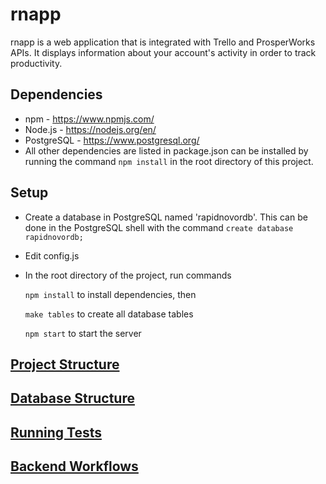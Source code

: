 # rnapp
rnapp is a web application that is integrated with Trello and ProsperWorks APIs. It displays information about your account's activity in order to track productivity. 

## Dependencies
* npm - https://www.npmjs.com/
* Node.js - https://nodejs.org/en/
* PostgreSQL - https://www.postgresql.org/
* All other dependencies are listed in package.json can be installed by running the command `npm install` in the root directory of this project.

## Setup
* Create a database in PostgreSQL named 'rapidnovordb'. This can be done in the PostgreSQL shell with the command `create database rapidnovordb;` 

* Edit config.js
   
   
* In the root directory of the project, run commands

   `npm install` to install dependencies, then 
   
   `make tables` to create all database tables
   
   `npm start` to start the server
 
## [Project Structure](https://github.com/JulieW23/rnapp/blob/master/documentation/project_structure.md)

## [Database Structure](https://github.com/JulieW23/rnapp/blob/master/documentation/database_structure.md)

## [Running Tests](https://github.com/JulieW23/rnapp/blob/master/documentation/running_tests.md)

## [Backend Workflows](https://github.com/JulieW23/rnapp/blob/master/documentation/workflows.md)
